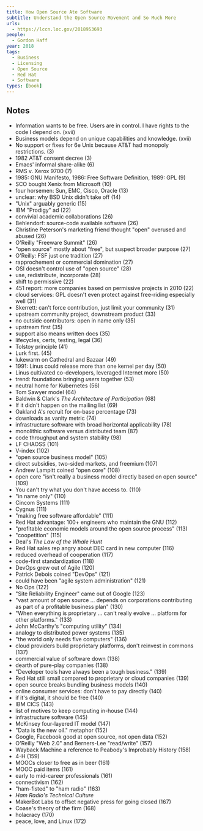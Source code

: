 ```yaml
---
title: How Open Source Ate Software
subtitle: Understand the Open Source Movement and So Much More
urls:
  - https://lccn.loc.gov/2018953693
people:
  - Gordon Haff
year: 2018
tags:
  - Business
  - Licensing
  - Open Source
  - Red Hat
  - Software
types: [book]
---
```


## Notes
- Information wants to be free. Users are in control. I have rights to the code I depend on. (xvii)
- Business models depend on unique capabilities and knowledge. (xvii)
- No support or fixes for 6e Unix because AT&T had monopoly restrictions. (3)
- 1982 AT&T consent decree (3)
- Emacs' informal share-alike (6)
- RMS v. Xerox 9700 (7)
- 1985: GNU Manifesto, 1986: Free Software Definition, 1989: GPL (9)
- SCO bought Xenix from Microsoft (10)
- four horsemen: Sun, EMC, Cisco, Oracle (13)
- unclear: why BSD Unix didn't take off (14)
- "Unix" arguably generic (15)
- IBM "Prodigy" ad (22)
- convivial academic collaborations (26)
- Behlendorf: source-code available software (26)
- Christine Peterson's marketing friend thought "open" overused and abused (26)
- O'Reilly "Freeware Summit" (26)
- "open source" mostly about "free", but suspect broader purpose (27)
- O'Reilly: FSF just one tradition (27)
- rapprochement or commercial domination (27)
- OSI doesn't control use of "open source" (28)
- use, redistribute, incorporate (28)
- shift to permissive (22)
- 451 report: more companies based on permissive projects in 2010 (22)
- cloud services: GPL doesn't even protect against free-riding especially well (31)
- Skerrett: can't force contribution, just limit your community (31)
- upstream community project, downstream product (33)
- no outside contributors: open in name only (35)
- upstream first (35)
- support also means written docs (35)
- lifecycles, certs, testing, legal (36)
- Tolstoy principle (41)
- Lurk first. (45)
- lukewarm on Cathedral and Bazaar (49)
- 1991: Linus could release more than one kernel per day (50)
- Linus cultivated co-developers, leveraged Internet more (50)
- trend: foundations bringing _users_ together (53)
- neutral home for Kubernetes (56)
- Tom Sawyer model (64)
- Baldwin & Clark's _The Architecture of Participation_ (68)
- If it didn't happen on the mailing list (69)
- Oakland A's recruit for on-base percentage (73)
- downloads as vanity metric (74)
- infrastructure software with broad horizontal applicability (78)
- monolithic software versus distributed team (87)
- code throughput and system stability (98)
- LF CHAOSS (101)
- V-index (102)
- "open source business model" (105)
- direct subsidies, two-sided markets, and freemium (107)
- Andrew Lampitt coined "open core" (108)
- open core "isn't really a business model directly based on open source" (109)
- You can't try what you don't have access to. (110)
- "in name only" (110)
- Cincom Systems (111)
- Cygnus (111)
- "making free software affordable" (111)
- Red Hat advantage: 100+ engineers who maintain the GNU (112)
- "profitable economic models around the open source process" (113)
- "coopetition" (115)
- Deal's _The Law of the Whale Hunt_
- Red Hat sales rep angry about DEC card in new computer (116)
- reduced overhead of cooperation (117)
- code-first standardization (118)
- DevOps grew out of Agile (120)
- Patrick Debois coined "DevOps" (121)
- could have been "agile system administration" (121)
- No Ops (122)
- "Site Reliability Engineer" came out of Google (123)
- "vast amount of open source ... depends on corporations contributing as part of a profitable business plan" (130)
- "When everything is proprietary ... can't really evolve ... platform for other platforms." (133)
- John McCarthy's "computing utility" (134)
- analogy to distributed power systems (135)
- "the world only needs five computers" (136)
- cloud providers build proprietary platforms, don't reinvest in commons (137)
- commercial value of software down (138)
- dearth of pure-play companies (138)
- "Developer tools have always been a tough business." (139)
- Red Hat still small compared to proprietary or cloud companies (139)
- open source breaks bundling business models (140)
- online consumer services: don't have to pay directly (140)
- if it's digital, it should be free (140)
- IBM CICS (143)
- list of motives to keep computing in-house (144)
- infrastructure software (145)
- McKinsey four-layered IT model (147)
- "Data is the new oil." metaphor (152)
- Google, Facebook good at open source, not open data (152)
- O'Reilly "Web 2.0" and Berners-Lee "read/write" (157)
- Wayback Machine a reference to Peabody's Improbably History (158)
- 4-H (159)
- MOOCs closer to free as in beer (161)
- MOOC paid items (161)
- early to mid-career professionals (161)
- connectivism (162)
- "ham-fisted" to "ham radio" (163)
- _Ham Radio's Technical Culture_
- MakerBot Labs to offset negative press for going closed (167)
- Coase's theory of the firm (168)
- holacracy (170)
- peace, love, and Linux (172)

